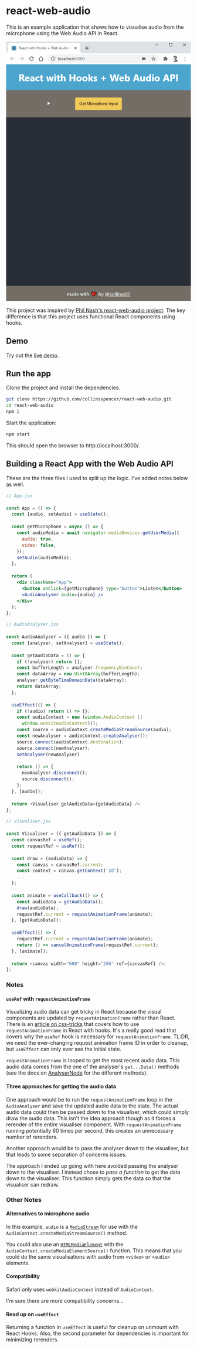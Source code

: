 # react-web-audio

This is an example application that shows how to visualise audio from the microphone using the Web Audio API in React.

![](react-web-audio.gif)

This project was inspired by [Phil Nash's react-web-audio project](https://github.com/philnash/react-web-audio). The key difference is that this project uses functional React components using hooks.

## Demo

Try out the [live demo](https://react-web-audio.netlify.app/).

## Run the app

Clone the project and install the dependencies.

```bash
git clone https://github.com/collinsspencer/react-web-audio.git
cd react-web-audio
npm i
```

Start the application:

```bash
npm start
```

This should open the browser to http://localhost:3000/.

## Building a React App with the Web Audio API

These are the three files I used to split up the logic. I've added notes below as well.

```jsx
// App.jsx

const App = () => {
  const [audio, setAudio] = useState();

  const getMicrophone = async () => {
    const audioMedia = await navigator.mediaDevices.getUserMedia({
      audio: true,
      video: false,
    });
    setAudio(audioMedia);
  };

  return (
    <div className="App">
      <button onClick={getMicrophone} type="button">Listen</button>
      <AudioAnalyser audio={audio} />
    </div>
  );
};
```

```javascript
// AudioAnalyser.jsx

const AudioAnalyser = ({ audio }) => {
  const [analyser, setAnalyser] = useState();

  const getAudioData = () => {
    if (!analyser) return [];
    const bufferLength = analyser.frequencyBinCount;
    const dataArray = new Uint8Array(bufferLength);
    analyser.getByteTimeDomainData(dataArray);
    return dataArray;
  };

  useEffect(() => {
    if (!audio) return () => {};
    const audioContext = new (window.AudioContext ||
      window.webkitAudioContext)();
    const source = audioContext.createMediaStreamSource(audio);
    const newAnalyser = audioContext.createAnalyser();
    source.connect(audioContext.destination);
    source.connect(newAnalyser);
    setAnalyser(newAnalyser)

    return () => {
      newAnalyser.disconnect();
      source.disconnect();
    };
  }, [audio]);

  return <Visualiser getAudioData={getAudioData} />
};
```


```javascript
// Visualiser.jsx

const Visualiser = ({ getAudioData }) => {
  const canvasRef = useRef();
  const requestRef = useRef();

  const draw = (audioData) => {
    const canvas = canvasRef.current;
    const context = canvas.getContext('2d');
    ...
  };

  const animate = useCallback(() => {
    const audioData = getAudioData();
    draw(audioData);
    requestRef.current = requestAnimationFrame(animate);
  }, [getAudioData]);

  useEffect(() => {
    requestRef.current = requestAnimationFrame(animate);
    return () => cancelAnimationFrame(requestRef.current);
  }, [animate]);

  return <canvas width="600" height="256" ref={canvasRef} />;
};
```

### Notes

#### `useRef` with `requestAnimationFrame`

Visualizing audio data can get tricky in React because the visual components are updated by `requestAnimationFrame` rather than React. There is an [article on css-tricks](https://css-tricks.com/using-requestanimationframe-with-react-hooks/) that covers how to use `requestAnimationFrame` in React with hooks. It's a really good read that covers why the `useRef` hook is necessary for `requestAnimationFrame`. TL:DR, we need the ever-changing request animation frame ID in order to cleanup, but `useEffect` can only ever see the initial state.

`requestAnimationFrame` is looped to get the most recent audio data. This audio data comes from the one of the analyser's `get...Data()` methods (see the docs on [AnalyserNode](https://developer.mozilla.org/en-US/docs/Web/API/AnalyserNode) for the different methods).

#### Three approaches for getting the audio data

One approach would be to run the `requestAnimationFrame` loop in the `AudioAnalyser` and save the updated audio data to the state. The actual audio data could then be passed down to the visualiser, which could simply draw the audio data. This isn't the idea approach though as it forces a rerender of the entire visualiser component. With `requestAnimationFrame` running potentially 60 times per second, this creates an unnecessary number of rerenders.

Another approach would be to pass the analyser down to the visualiser, but that leads to some separation of concerns issues.

The approach I ended up going with here avoided passing the analyser down to the visualiser. I instead chose to _pass a function_ to get the data down to the visualiser. This function simply gets the data so that the visualiser can redraw.

### Other Notes

#### Alternatives to microphone audio

In this example, `audio` is a [`MediaStream`](https://developer.mozilla.org/en-US/docs/Web/API/MediaStream) for use with the `AudioContext.createMediaStreamSource()` method.

You could also use an [`HTMLMediaElement`](https://developer.mozilla.org/en-US/docs/Web/API/HTMLMediaElement) with the `AudioContext.createMediaElementSource()` function. This means that you could do the same visualisations with audio from `<video>` or `<audio>` elements.

#### Compatibility

Safari only uses `webkitAudioContext` instead of `AudioContext`.

I'm sure there are more compatibility concerns...

#### Read up on `useEffect`

Returning a function in `useEffect` is useful for cleanup on unmount with React Hooks. Also, the second parameter for dependencies is important for minimizing rerenders.

